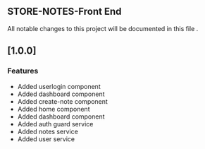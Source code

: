 ## STORE-NOTES-Front End

All notable changes to this project will be documented in this file .

## [1.0.0]

### Features
- Added userlogin component
- Added dashboard component
- Added create-note component
- Added home component
- Added dashboard component
- Added auth guard service
- Added notes service
- Added user service
